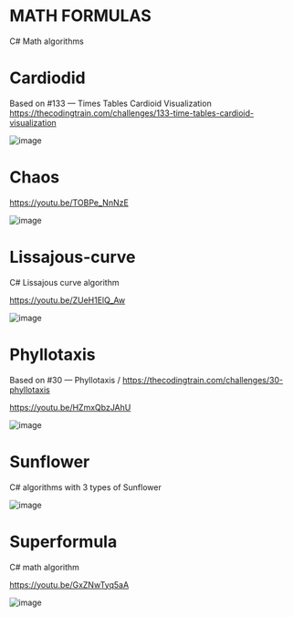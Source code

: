 # MATH FORMULAS
 C# Math algorithms


# Cardiodid

Based on #133 — Times Tables Cardioid Visualization https://thecodingtrain.com/challenges/133-time-tables-cardioid-visualization



![image](https://github.com/user-attachments/assets/c8c1c219-3b22-4fe2-b0e1-1d7bb4b9dd93)



# Chaos

https://youtu.be/TOBPe_NnNzE

![image](https://github.com/tltrus/MATH-FORMULAS/assets/77125487/de7640b6-60d1-4d3b-a6b8-1c6499d3dea9)


# Lissajous-curve

C# Lissajous curve algorithm

https://youtu.be/ZUeH1ElQ_Aw

![image](https://github.com/tltrus/MATH-FORMULAS/assets/77125487/6d5c10b0-64da-4e61-b195-96dedd0f4258)

# Phyllotaxis

Based on #30 — Phyllotaxis / https://thecodingtrain.com/challenges/30-phyllotaxis

https://youtu.be/HZmxQbzJAhU

![image](https://github.com/user-attachments/assets/066dcd8c-1597-4143-bafb-c7f2a06bf765)



# Sunflower

C# algorithms with 3 types of Sunflower

![image](https://github.com/tltrus/MATH-FORMULAS/assets/77125487/92888f17-fee1-4cab-ac1e-5d633a562c0c)


# Superformula

C# math algorithm

https://youtu.be/GxZNwTyq5aA

![image](https://github.com/tltrus/MATH/assets/77125487/0d4a081d-1a82-44fc-9979-150ad3e33078)

